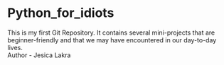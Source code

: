 # Python_for_idiots
This is my first Git Repository. It contains several mini-projects that are beginner-friendly and that we may have encountered in our day-to-day lives.
<br>
Author - Jesica Lakra
